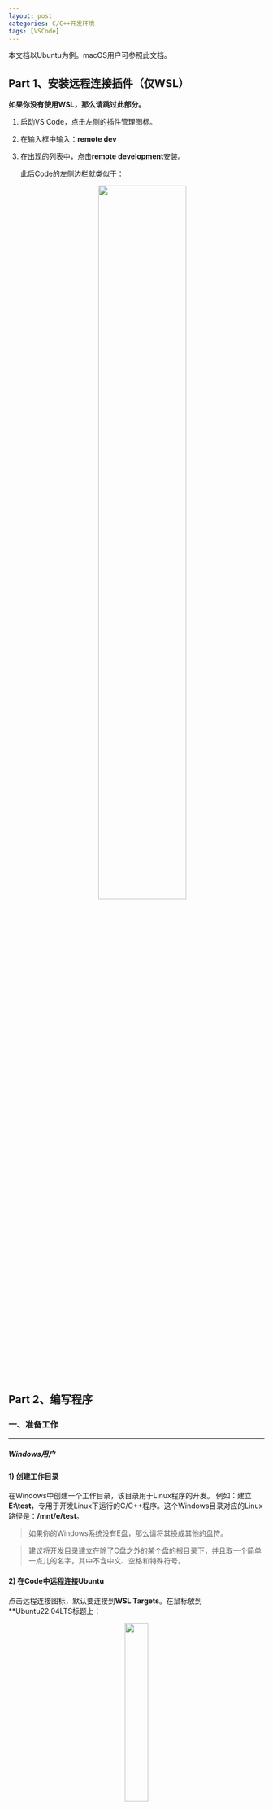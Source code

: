 ```yaml
---
layout: post
categories: C/C++开发环境
tags: [VSCode]
---
```


本文档以Ubuntu为例。macOS用户可参照此文档。


## Part 1、安装远程连接插件（仅WSL）

**如果你没有使用WSL，那么请跳过此部分。**

1. 启动VS Code，点击左侧的插件管理图标。
2. 在输入框中输入：**remote dev**
3. 在出现的列表中，点击**remote development**安装。

    此后Code的左侧边栏就类似于：
    <div style="text-align:center;">
    <img src="{{ "/assets/images/blog/plug-ins.png" | relative_url }}" style="width:60%;">
    </div>


## Part 2、编写程序

### 一、准备工作

---
##### Windows用户

#### 1) 创建工作目录

在Windows中创建一个工作目录，该目录用于Linux程序的开发。
例如：建立**E:\test**，专用于开发Linux下运行的C/C++程序。这个Windows目录对应的Linux路径是：**/mnt/e/test**。

>如果你的Windows系统没有E盘，那么请将其换成其他的盘符。

>建议将开发目录建立在除了C盘之外的某个盘的根目录下，并且取一个简单一点儿的名字，其中不含中文、空格和特殊符号。

#### 2) 在Code中远程连接Ubuntu

点击远程连接图标，默认要连接到**WSL Targets**。在鼠标放到**Ubuntu22.04LTS标题上：
<div style="text-align:center;">
<img src="{{ "/assets/images/blog/default-distro.png" | relative_url }}" style="width:30%;">
</div>

后面会出现一个有加号的目录图标。点击它。此后Code会打开一个新窗口。

#### 3) 打开要连接的目录

点击新窗口的**打开目录**图标，出现如下界面：
<div style="text-align:center;">
<img src="{{ "/assets/images/blog/open-folder.png" | relative_url }}" style="width:35%;">
</div>

点击**Open Folder**按钮，出现如下界面：
<div style="text-align:center;">
<img src="{{ "/assets/images/blog/input-path.png" | relative_url }}" style="width:90%;">
</div>

在`OK`左边的输入框中删掉原来的文字，然后输入你的目录名，例如：输入此前建好的目录名
```bash
/mnt/e/test
```
此后按**OK**。

>千万不要点击Show Local!!!

一旦连接成功，那么你会在Code的左下角看到这样的文字：
<div style="text-align:center;">
<img src="{{ "/assets/images/blog/wsl-connected.png" | relative_url }}" style="width:40%;">
</div>

>一旦连接成功，那么下次打开Code时将会自动连接。


---
### Linux/macOS用户

#### 1) 创建工作目录

假设你的登录账户是普通账户abc。

使用如下命令创建工作目录：
```bash
cd /usr/local
sudo mkdir test
sudo chown abc:abc test
```
最后一条命令的含义是：将目录`test`的用户组和拥有者改为`abc`，这样一来，账户abc就对目录`test`有完全的读写控制。

#### 2) 打开工作目录

启动Code，点击左侧栏最上方的目录图标，选择**Open Folder**，输入：**/usr/local/test/**，然后按**OK**。

---

此后，你指定的目录被打开。如果里面有文件，那么就会列在窗口左侧面板中。

>1.在左侧的文件列表中，单击文件名可以打开文件，但一般情况下，文件名是斜体字。这说明这个编辑窗口要被新打开的文件窗口覆盖。此时，可以双击文件名，使之变成正的就可以了。<br/>2.可以双击文件名，这样打开的窗口就不会被新打开的覆盖了。


### 二、编写代码

#### 1) 编写代码

在Code的编辑框中，编写程序。

#### 2) 保存程序到源文件

按`CTRL+S`保存正在编辑的源文件。
注意保存时，一定要输入后缀名。例如：f.c。另外，请将程序保存到指定的目录中。

>如果编辑框标题（是文件的名字）后面是一个白色圆点，则表明文件有修改但没有保存。保存后，将是一个叉。


#### 3) 编译链接运行程序

在编辑窗口中按**CTRL+`**，会在下部弹出一个Linux终端，并且进入了你打开的目录。此时，可以在终端中输入任何Linux命令，例如：
编译链接源代码f.c，生成可执行代码f:

```bash
gcc f.c -o f
```
运行可执行代码：
```bash
f
```
如果出现错误，说：找不到这个文件，那么这么做：
```bash
./f
```

>你可能会问：为什么不在Code中设置成“一键编译”呢？诚然，可以在Code中配置编译工具链，或者按安装插件完成“一键编译”，但我更希望同学们通过使用命令行，感知编译过程，熟悉编译环境和命令，以及一些常用的Linux命令。


## Part 3、几个有用的插件

**如果你仅在Windows下编码，那么请忽略此部分。**

以下操作以WSL为例，Linux和macOS用户可以参照。

>WSL用户请先远程连接上WSL。如果不是，请忽略此步。

### 一、代码美化（格式化）插件Astyle

发布者：Chieh Yu

#### 1) 安装

1. 在WSL安装Astyle服务器

    在终端中发出如下命令：

    ```bash
    sudo apt install astyle -y
    ```

2. 在Code中搜索并安装Astyle插件

#### 2) 配置Astyle

完成后，点击插件列表中Astyle插件的齿轮图标，在下拉菜单中选择**Extersion Settings**，在出现的设置窗口中，首先勾选**Enable C formatting**、**Enable C++ formatting**，然后点击任意一个**Editing in settings.json**链接，在出现的窗口中，在最后一项之后，添加一个逗号（如已经有了则不必添加），再添加如下内容：
```json
    "astyle.additional_languages": ["c", "cpp"],
    "astyle.cmd_options": [
        "--style=attach",
        "--indent=spaces=4",
        "--convert-tabs",
        "--align-pointer=name",
        "--align-reference=name",
        "--keep-one-line-statements",
        "--pad-header",
        "--pad-oper"
    ]
```
然后保存。

#### 3) 使用Astyle

此后，你可以编辑窗口按`Shift+Alt+F`格式化你的C/C++源代码。

>如果你不喜欢这种设置的代码风格，请查阅astyle的格式化选项。或者安装其他美化插件。

### 二、语法提示和代码补全插件clangd

发布者：LLVM

**这是一个和微软的C/C++ Intellisense相似的插件，只能二选一。**

1. 在WSL安装clangd服务器

    在终端中发出如下命令：

    ```bash
    sudo apt install clangd -y
    ```

2. 在Code中查看是否安装了`C/C++ Intellisense`插件

    如果是，点击这个插件，选择禁用（disable）此插件。

3. 在Code中搜索并安装clangd插件

---